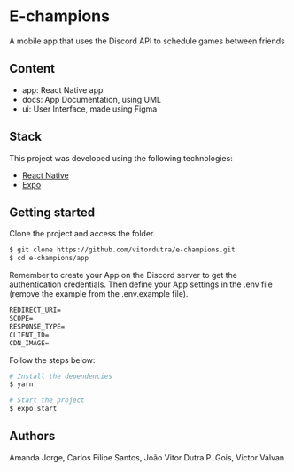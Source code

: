 # E-champions
A mobile app that uses the Discord API to schedule games between friends

## Content
- app: React Native app
- docs: App Documentation, using UML
- ui: User Interface, made using Figma

## Stack

This project was developed using the following technologies:

- [React Native](https://reactnative.dev/)
- [Expo](https://expo.io/)

## Getting started

Clone the project and access the folder.

```bash
$ git clone https://github.com/vitordutra/e-champions.git
$ cd e-champions/app
```

Remember to create your App on the Discord server to get the authentication credentials. Then define your App settings in the .env file (remove the example from the .env.example file).

```cl
REDIRECT_URI=
SCOPE=
RESPONSE_TYPE=
CLIENT_ID=
CDN_IMAGE=
```

Follow the steps below:

```bash
# Install the dependencies
$ yarn

# Start the project
$ expo start
```

## Authors
Amanda Jorge, Carlos Filipe Santos, João Vitor Dutra P. Gois, Victor Valvan
